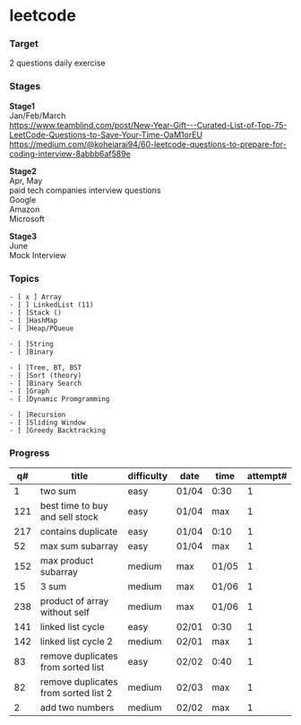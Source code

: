 # leetcode

### Target
2 questions daily exercise 

### Stages
**Stage1** \
Jan/Feb/March \
https://www.teamblind.com/post/New-Year-Gift---Curated-List-of-Top-75-LeetCode-Questions-to-Save-Your-Time-OaM1orEU \
https://medium.com/@koheiarai94/60-leetcode-questions-to-prepare-for-coding-interview-8abbb6af589e 

**Stage2** \
Apr, May \
paid tech companies interview questions \
Google \
Amazon \
Microsoft 

**Stage3** \
June \
Mock Interview


### Topics

	- [ x ] Array
	- [ ] LinkedList (11)
	- [ ]Stack ()
	- [ ]HashMap
	- [ ]Heap/PQueue

	- [ ]String
	- [ ]Binary

	- [ ]Tree, BT, BST
	- [ ]Sort (theory)
    - [ ]Binary Search
	- [ ]Graph
	- [ ]Dynamic Promgramming
	
	- [ ]Recursion
	- [ ]Sliding Window
	- [ ]Greedy Backtracking
	
	

### Progress
	
q# | title | difficulty | date | time | attempt#
---| ----- | ---------- | ---- | ---- | --------
1  | two sum | easy | 01/04 | 0:30 | 1 
121  | best time to buy and sell stock | easy | 01/04 | max | 1
217 | contains duplicate | easy | 01/04 | 0:10 | 1
52 | max sum subarray | easy | 01/04 | max | 1
152| max product subarray       | medium | max | 01/05 | 1
15 | 3 sum                      | medium | max | 01/06 | 1
238 | product of array without self | medium | max | 01/06 |1
141 | linked list cycle | easy | 02/01 | 0:30  |1
142 | linked list cycle 2 | medium | 02/01 | max | 1
83 | remove duplicates from sorted list | easy | 02/02 | 0:40 | 1
82 | remove duplicates from sorted list 2| medium | 02/03 | max | 1
2 | add two numbers | medium | 02/02 | max | 1



